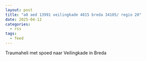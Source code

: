 ```yaml
---
layout: post
title: "a0 aed 13991 veilingkade 4815 breda 34105/ regio 20"
date: 2025-04-12
categories: 
  - rss
tags: 
  - feed
---
```


Traumaheli met spoed naar Veilingkade in Breda
